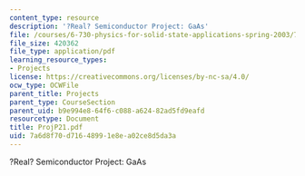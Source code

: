 ```yaml
---
content_type: resource
description: '?Real? Semiconductor Project: GaAs'
file: /courses/6-730-physics-for-solid-state-applications-spring-2003/7a6d8f70d71648991e8ea02ce8d5da3a_ProjP21.pdf
file_size: 420362
file_type: application/pdf
learning_resource_types:
- Projects
license: https://creativecommons.org/licenses/by-nc-sa/4.0/
ocw_type: OCWFile
parent_title: Projects
parent_type: CourseSection
parent_uid: b9e994e8-64f6-c088-a624-82ad5fd9eafd
resourcetype: Document
title: ProjP21.pdf
uid: 7a6d8f70-d716-4899-1e8e-a02ce8d5da3a
---
```

?Real? Semiconductor Project: GaAs